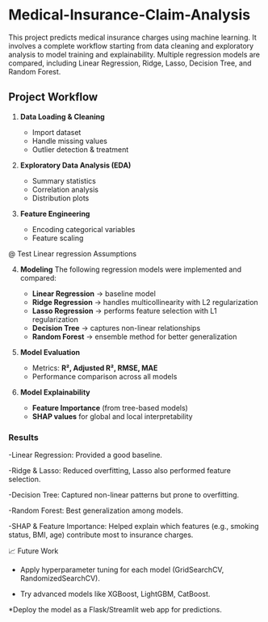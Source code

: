 # Medical-Insurance-Claim-Analysis
This project predicts medical insurance charges using machine learning. It involves a complete workflow starting from data cleaning and exploratory analysis to model training and explainability. Multiple regression models are compared, including Linear Regression, Ridge, Lasso, Decision Tree, and Random Forest.

## Project Workflow
1. **Data Loading & Cleaning**
   - Import dataset
   - Handle missing values
   - Outlier detection & treatment  

2. **Exploratory Data Analysis (EDA)**
   - Summary statistics
   - Correlation analysis
   - Distribution plots  

3. **Feature Engineering**
   - Encoding categorical variables
   - Feature scaling
    
@   Test Linear regression Assumptions 

4. **Modeling**
   The following regression models were implemented and compared:
   -  **Linear Regression** → baseline model  
   -  **Ridge Regression** → handles multicollinearity with L2 regularization  
   -  **Lasso Regression** → performs feature selection with L1 regularization  
   -  **Decision Tree** → captures non-linear relationships  
   -  **Random Forest** → ensemble method for better generalization  

5. **Model Evaluation**
   - Metrics: **R², Adjusted R², RMSE, MAE**  
   - Performance comparison across all models  

6. **Model Explainability**
   - **Feature Importance** (from tree-based models)  
   - **SHAP values** for global and local interpretability  

### Results

-Linear Regression: Provided a good baseline.

-Ridge & Lasso: Reduced overfitting, Lasso also performed feature selection.

-Decision Tree: Captured non-linear patterns but prone to overfitting.

-Random Forest: Best generalization among models.

-SHAP & Feature Importance: Helped explain which features (e.g., smoking status, BMI, age) contribute most to insurance charges.

📈 Future Work

* Apply hyperparameter tuning for each model (GridSearchCV, RandomizedSearchCV).

* Try advanced models like XGBoost, LightGBM, CatBoost.

*Deploy the model as a Flask/Streamlit web app for predictions.
